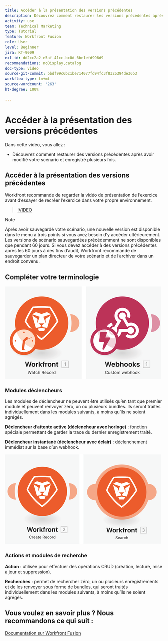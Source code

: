 ```yaml
---
title: Accéder à la présentation des versions précédentes
description: Découvrez comment restaurer les versions précédentes après avoir apporté des modifications à votre scénario et les avoir enregistrées dans  [!DNL Adobe Workfront Fusion].
activity: use
team: Technical Marketing
type: Tutorial
feature: Workfront Fusion
role: User
level: Beginner
jira: KT-9009
exl-id: dd2cc2a2-e5af-41cc-bc0d-6be1efd996d9
recommendations: noDisplay,catalog
doc-type: video
source-git-commit: bbdf99c6bc1be714077fd94fc3f8325394de36b3
workflow-type: tm+mt
source-wordcount: '263'
ht-degree: 100%

---
```


# Accéder à la présentation des versions précédentes

Dans cette vidéo, vous allez :

* Découvrez comment restaurer des versions précédentes après avoir modifié votre scénario et enregistré plusieurs fois.

## Accéder à la présentation des versions précédentes

Workfront recommande de regarder la vidéo de présentation de l’exercice avant d’essayer de recréer l’exercice dans votre propre environnement.

>[!VIDEO](https://video.tv.adobe.com/v/335268/?quality=12&learn=on&enablevpops=1)

>[!NOTE]
>
>Après avoir sauvegardé votre scénario, une nouvelle version est disponible dans le menu à trois points si vous avez besoin d’y accéder ultérieurement. Les versions de scénario sauvegardées précédemment ne sont disponibles que pendant 60 jours. Si vous devez accéder à des versions précédentes après les 60 jours à des fins d’audit, Workfront recommande de sauvegarder un plan directeur de votre scénario et de l’archiver dans un endroit convenu.


## Compléter votre terminologie

![Une image d’un enregistrement de veille et d’un module de webhook personnalisé](assets/understand-the-basics-3.png)

### Modules déclencheurs

Les modules de déclencheur ne peuvent être utilisés qu’en tant que premier module et peuvent renvoyer zéro, un ou plusieurs bundles. Ils seront traités individuellement dans les modules suivants, à moins qu’ils ne soient agrégés.

**Déclencheur d’attente active (déclencheur avec horloge)** : fonction spéciale permettant de garder la trace du dernier enregistrement traité.

**Déclencheur instantané (déclencheur avec éclair)** : déclenchement immédiat sur la base d’un webhook.

![Une image d’un enregistrement de création et d’un module de recherche](assets/understand-the-basics-4.png)

### Actions et modules de recherche

**Action** : utilisée pour effectuer des opérations CRUD (création, lecture, mise à jour et suppression).

**Recherches** : permet de rechercher zéro, un ou plusieurs enregistrements et de les renvoyer sous forme de bundles, qui seront traités individuellement dans les modules suivants, à moins qu’ils ne soient agrégés.

## Vous voulez en savoir plus ? Nous recommandons ce qui suit :

[Documentation sur Workfront Fusion](https://experienceleague.adobe.com/fr/docs/workfront-fusion/using/get-started-with-fusion/understand-workfront-fusion/workfront-fusion-overview)
